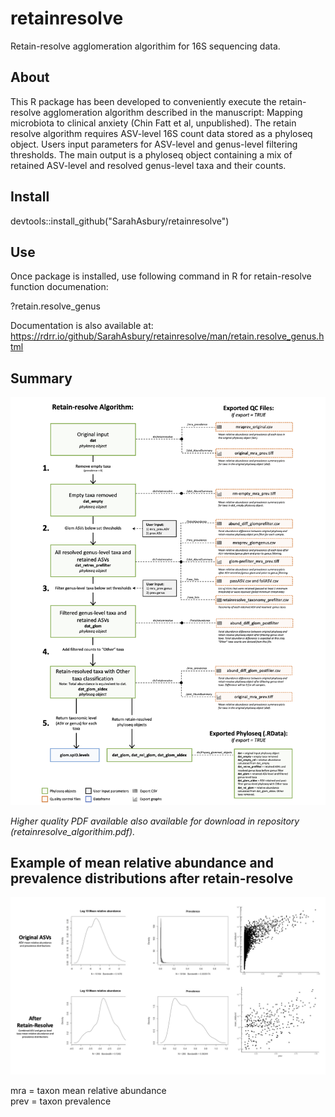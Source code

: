 # retainresolve
Retain-resolve agglomeration algorithim for 16S sequencing data. 

 
 ## About 

This R package has been developed to conveniently execute the retain-resolve agglomeration algorithm described in the manuscript: Mapping microbiota to clinical anxiety (Chin Fatt et al, unpublished). The retain resolve algorithm requires ASV-level 16S count data stored as a phyloseq object. Users input parameters for ASV-level and genus-level filtering thresholds. The main output is a phyloseq object containing a mix of retained ASV-level and resolved genus-level taxa and their counts. 

## Install
devtools::install_github("SarahAsbury/retainresolve")


## Use
Once package is installed, use following command in R for retain-resolve function documenation:

?retain.resolve_genus


Documentation is also available at: 
https://rdrr.io/github/SarahAsbury/retainresolve/man/retain.resolve_genus.html

## Summary
![Retain-resolve algorithim summary](folder/retainresolve_algorithim.png)

*Higher quality PDF available also available for download in repository (retainresolve_algorithim.pdf).*


## Example of mean relative abundance and prevalence distributions after retain-resolve
![Example of resulting distributions of taxa prevalence of and mean relative abundance after retain-resolve algorithim](folder/mra_prev_dist.png)

mra = taxon mean relative abundance<br/>
prev = taxon prevalence 
